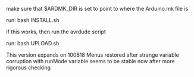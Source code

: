 make sure that $ARDMK_DIR is set to point to where the Arduino.mk file is

run: bash INSTALL.sh

if this works, then run the avrdude script

run: bash UPLOAD.sh

This version expands on 100818
Menus restored after strange variable corruption with runMode variable
seems to be stable now after more rigorous checking
